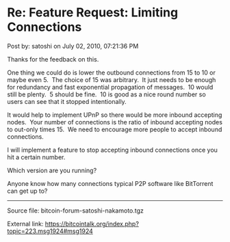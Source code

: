 # Re: Feature Request: Limiting Connections

Post by: satoshi on July 02, 2010, 07:21:36 PM

Thanks for the feedback on this.

One thing we could do is lower the outbound connections from 15 to 10 or maybe even 5. &nbsp;The choice of 15 was arbitrary. &nbsp;It just needs to be enough for redundancy and fast exponential propagation of messages. &nbsp;10 would still be plenty. &nbsp;5 should be fine. &nbsp;10 is good as a nice round number so users can see that it stopped intentionally.

It would help to implement UPnP so there would be more inbound accepting nodes. &nbsp;Your number of connections is the ratio of inbound accepting nodes to out-only times 15. &nbsp;We need to encourage more people to accept inbound connections.

I will implement a feature to stop accepting inbound connections once you hit a certain number.

Which version are you running?

Anyone know how many connections typical P2P software like BitTorrent can get up to?

---

Source file: bitcoin-forum-satoshi-nakamoto.tgz

External link: https://bitcointalk.org/index.php?topic=223.msg1924#msg1924
